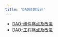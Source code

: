```yaml
---
title: 'DAO封装设计'
---
```


- [DAO-组件痛点及改进](/docs/框架设计/工程开发设计/DAO封装设计/DAO-组件痛点及改进)
- [DAO-工程痛点及改进](/docs/框架设计/工程开发设计/DAO封装设计/DAO-工程痛点及改进)